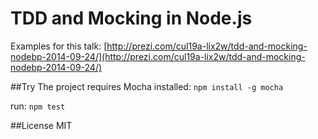 # TDD and Mocking in Node.js
Examples for this talk: [http://prezi.com/cul19a-lix2w/tdd-and-mocking-nodebp-2014-09-24/](http://prezi.com/cul19a-lix2w/tdd-and-mocking-nodebp-2014-09-24/)

##Try
The project requires Mocha installed: `npm install -g mocha`

run: `npm test`

##License
MIT

